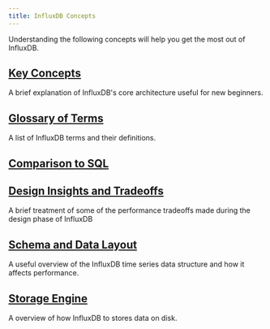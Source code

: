 ```yaml
---
title: InfluxDB Concepts
---
```


Understanding the following concepts will help you get the most out of InfluxDB.

## [Key Concepts](/influxdb/v1.2/concepts/key_concepts/)

A brief explanation of InfluxDB's core architecture useful for new beginners.

## [Glossary of Terms](/influxdb/v1.2/concepts/glossary/)

A list of InfluxDB terms and their definitions.

## [Comparison to SQL](/influxdb/v1.2/concepts/crosswalk/)

## [Design Insights and Tradeoffs](/influxdb/v1.2/concepts/insights_tradeoffs/)

A brief treatment of some of the performance tradeoffs made during the design phase of InfluxDB

## [Schema and Data Layout](/influxdb/v1.2/concepts/schema_and_data_layout/)

A useful overview of the InfluxDB time series data structure and how it affects performance.

## [Storage Engine](/influxdb/v1.2/concepts/storage_engine/)

A overview of how InfluxDB to stores data on disk.
